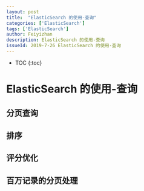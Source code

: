 ```yaml
---
layout: post
title:  "ElasticSearch 的使用-查询"
categories: ['ElasticSearch']
tags: ['ElasticSearch'] 
author: Feiyizhan
description: ElasticSearch 的使用-查询
issueId: 2019-7-26 ElasticSearch 的使用-查询
---
```

* TOC
{:toc}


# ElasticSearch 的使用-查询


## 分页查询

## 排序

## 评分优化

## 百万记录的分页处理